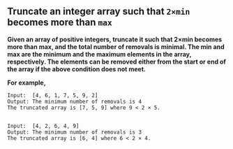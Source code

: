 ## Truncate an integer array such that `2×min` becomes more than `max` ##

**Given an array of positive integers, truncate it such that 2×min becomes more than max, and the total number of removals is minimal. The min and max are the minimum and the maximum elements in the array, respectively. The elements can be removed either from the start or end of the array if the above condition does not meet.**

**For example,**

    Input:  [4, 6, 1, 7, 5, 9, 2]
    Output: The minimum number of removals is 4
    The truncated array is [7, 5, 9] where 9 < 2 × 5.


    Input:  [4, 2, 6, 4, 9]
    Output: The minimum number of removals is 3
    The truncated array is [6, 4] where 6 < 2 × 4.
